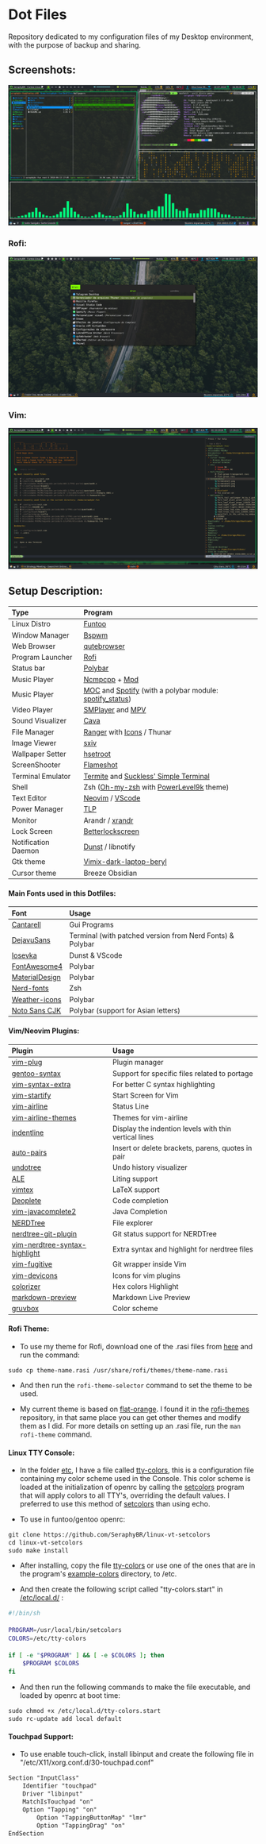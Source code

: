 # Dot Files
Repository dedicated to my configuration files of my Desktop environment, with the purpose of backup and sharing.

## Screenshots:

![Screenshot-1](Screenshots/Screenshot1.png)

### Rofi:

![Screenshot-2](Screenshots/Screenshot2.png)

### Vim:

![Screenshot-3](Screenshots/Screenshot3.png)

## Setup Description:
| Type | Program |
|:--- | :---- |
| Linux Distro | [Funtoo](https://www.funtoo.org/Welcome) |
| Window Manager | [Bspwm](https://github.com/baskerville/bspwm) |
| Web Browser | [qutebrowser](https://qutebrowser.org/) |
| Program Launcher | [Rofi](https://github.com/DaveDavenport/rofi) |
| Status bar | [Polybar](https://github.com/jaagr/polybar) |
| Music Player | [Ncmpcpp](https://rybczak.net/ncmpcpp/) + [Mpd](https://github.com/MusicPlayerDaemon/MPD) |
| Music Player | [MOC](http://moc.daper.net) and [Spotify](https://www.spotify.com/) (with a polybar module: [spotify_status](https://github.com/Jvanrhijn/polybar-spotify)) |
| Vídeo Player | [SMPlayer](https://www.smplayer.info/) and [MPV](https://mpv.io/) |
| Sound Visualizer | [Cava](https://github.com/karlstav/cava) |
| File Manager  | [Ranger](https://github.com/ranger/ranger) with [Icons](https://github.com/alexanderjeurissen/ranger_devicons) / Thunar |
| Image Viewer | [sxiv](https://github.com/muennich/sxiv) |
| Wallpaper Setter | [hsetroot](https://github.com/himdel/hsetroot) |
| ScreenShooter | [Flameshot](https://github.com/lupoDharkael/flameshot) |
| Terminal Emulator | [Termite](https://github.com/thestinger/termite) and [Suckless' Simple Terminal](https://gitlab.com/SeraphyBR/st) |
| Shell | Zsh ([Oh-my-zsh](https://github.com/robbyrussell/oh-my-zsh) with [PowerLevel9k](https://github.com/bhilburn/powerlevel9k) theme) |
| Text Editor | [Neovim](https://neovim.io/) / [VScode](https://github.com/Microsoft/vscode) |
| Power Manager | [TLP](http://linrunner.de/en/tlp/docs/tlp-linux-advanced-power-management.html) |
| Monitor | Arandr / [xrandr](https://wiki.archlinux.org/index.php/xrandr) |  
| Lock Screen | [Betterlockscreen](https://github.com/pavanjadhaw/betterlockscreen) |
| Notification Daemon | [Dunst](https://github.com/dunst-project/dunst) / libnotify |
| Gtk theme | [Vimix-dark-laptop-beryl](https://github.com/vinceliuice/vimix-gtk-themes) |
| Cursor theme | Breeze Obsidian |

#### Main Fonts used in this Dotfiles:
| Font | Usage |
| :--- | :--- |
| [Cantarell](https://github.com/GNOME/cantarell-fonts) | Gui Programs |
| [DejavuSans](https://github.com/dejavu-fonts/dejavu-fonts) | Terminal (with patched version from Nerd Fonts) & Polybar |
| [Iosevka](https://be5invis.github.io/Iosevka/) | Dunst & VScode |
| [FontAwesome4](https://github.com/FortAwesome/Font-Awesome/tree/fa-4) | Polybar |
| [MaterialDesign](https://github.com/google/material-design-icons) | Polybar |
| [Nerd-fonts](https://github.com/ryanoasis/nerd-fonts) | Zsh |
| [Weather-icons](https://erikflowers.github.io/weather-icons/) | Polybar |
| [Noto Sans CJK](https://www.google.com/get/noto/help/cjk/) | Polybar (support for Asian letters) |

#### Vim/Neovim Plugins:
| Plugin | Usage |
| :---   | :---  |
| [vim-plug](https://github.com/junegunn/vim-plug) | Plugin manager |
| [gentoo-syntax](https://github.com/gentoo/gentoo-syntax) | Support for specific files related to portage |
| [vim-syntax-extra](https://github.com/justinmk/vim-syntax-extra) | For better C syntax highlighting |
| [vim-startify](https://github.com/mhinz/vim-startify) | Start Screen for Vim |
| [vim-airline](https://github.com/vim-airline/vim-airline) | Status Line |
| [vim-airline-themes](https://github.com/vim-airline/vim-airline-themes) | Themes for vim-airline |
| [indentline](https://github.com/Yggdroot/indentLine) | Display the indention levels with thin vertical lines |
| [auto-pairs](https://github.com/jiangmiao/auto-pairs) | Insert or delete brackets, parens, quotes in pair |
| [undotree](https://github.com/mbbill/undotree) | Undo history visualizer |
| [ALE](https://github.com/w0rp/ale) | Liting support |
| [vimtex](https://github.com/lervag/vimtex) | LaTeX support | 
| [Deoplete](https://github.com/Shougo/deoplete.nvim) | Code completion |
| [vim-javacomplete2](https://github.com/artur-shaik/vim-javacomplete2) | Java Completion |
| [NERDTree](https://github.com/scrooloose/nerdtree) | File explorer
| [nerdtree-git-plugin](https://github.com/Xuyuanp/nerdtree-git-plugin) | Git status support for NERDTree |
| [vim-nerdtree-syntax-highlight](https://github.com/tiagofumo/vim-nerdtree-syntax-highlight) | Extra syntax and highlight for nerdtree files |
| [vim-fugitive](https://github.com/tpope/vim-fugitive) | Git wrapper inside Vim |
| [vim-devicons](https://github.com/ryanoasis/vim-devicons) | Icons for vim plugins |
| [colorizer](https://github.com/chrisbra/Colorizer) | Hex colors Highlight |
| [markdown-preview](https://github.com/iamcco/markdown-preview.vim) | Markdown Live Preview |
| [gruvbox](https://github.com/morhetz/gruvbox) | Color scheme | 

#### Rofi Theme:
* To use my theme for Rofi, download one of the .rasi files from [here](Rofi/Themes) and run the command:

``` 
sudo cp theme-name.rasi /usr/share/rofi/themes/theme-name.rasi  
```
* And then run the `rofi-theme-selector` command to set the theme to be used.

* My current theme is based on [flat-orange](https://github.com/DaveDavenport/rofi-themes/blob/master/User%20Themes/flat-orange.rasi).
I found it in the [rofi-themes](https://github.com/DaveDavenport/rofi-themes/tree/master/User%20Themes) repository, 
in that same place you can get other themes and modify them as I did. For more details on setting up an .rasi file, run the `man rofi-theme` command.


#### Linux TTY Console:
* In the folder [etc](etc), I have a file called [tty-colors](etc/tty-colors), this is a configuration file containing my color scheme used in the Console. 
  This color scheme is loaded at the initialization of openrc by calling the [setcolors](https://github.com/SeraphyBR/linux-vt-setcolors) 
  program that will apply colors to all TTY's, overriding the default values. 
  I preferred to use this method of [setcolors](https://github.com/SeraphyBR/linux-vt-setcolors) than using echo.

* To use in funtoo/gentoo openrc: 

``` 
git clone https://github.com/SeraphyBR/linux-vt-setcolors
cd linux-vt-setcolors
sudo make install
```

* After installing, copy the file [tty-colors](etc/tty-colors) or use one of the ones that are in the program's
[example-colors](https://github.com/SeraphyBR/linux-vt-setcolors/tree/master/example-colors) directory, to /etc.

* And then create the following script called "tty-colors.start" in [/etc/local.d/](https://wiki.gentoo.org/wiki//etc/local.d) :

``` sh
#!/bin/sh

PROGRAM=/usr/local/bin/setcolors
COLORS=/etc/tty-colors

if [ -e "$PROGRAM" ] && [ -e $COLORS ]; then
    $PROGRAM $COLORS
fi

```

* And then run the following commands to make the file executable, and loaded by openrc at boot time:

```
sudo chmod +x /etc/local.d/tty-colors.start
sudo rc-update add local default
```

#### Touchpad Support: 
* To use enable touch-click, install libinput and create the following file in "/etc/X11/xorg.conf.d/30-touchpad.conf"

```  
Section "InputClass"
	Identifier "touchpad"
	Driver "libinput"
	MatchIsTouchpad "on"
	Option "Tapping" "on"
        Option "TappingButtonMap" "lmr"
        Option "TappingDrag" "on"
EndSection 	
```





